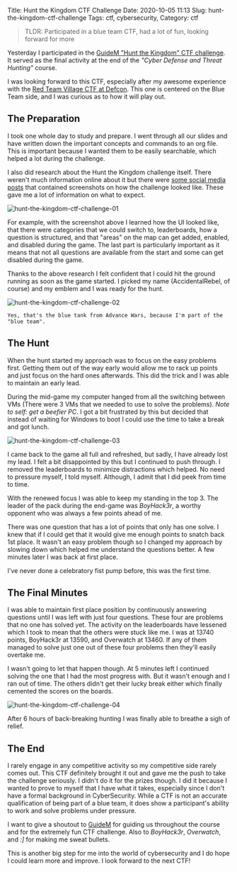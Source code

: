 Title: Hunt the Kingdom CTF Challenge
Date: 2020-10-05 11:13
Slug: hunt-the-kingdom-ctf-challenge
Tags: ctf, cybersecurity, 
Category: ctf

> TLDR: Participated in a blue team CTF, had a lot of fun, looking forward for more

Yesterday I participated in the [GuideM "Hunt the Kingdom" CTF challenge](https://www.facebook.com/guidemtraining). It served as the final activity at the end of the *"Cyber Defense and Threat Hunting"* course.

I was looking forward to this CTF, especially after my awesome experience with the [Red Team Village CTF at Defcon]({filename}/covidscammers-writeup--defcon-rtv-ctf.md). This one is centered on the Blue Team side, and I was curious as to how it will play out.

## The Preparation
I took one whole day to study and prepare. I went through all our slides and have written down the important concepts and commands to an org file. This is important because I wanted them to be easily searchable, which helped a lot during the challenge.

I also did research about the Hunt the Kingdom challenge itself. There weren't much information online about it but there were [some social media posts](https://www.facebook.com/guidemtraining/photos/a.142012317191141/229536238438748/) that contained screenshots on how the challenge looked like. These gave me a lot of information on what to expect.

![hunt-the-kingdom-ctf-challenge-01]({attach}/images/hunt-the-kingdom-ctf-challenge-01.jpg)

For example, with the screenshot above I learned how the UI looked like, that there were categories that we could switch to, leaderboards, how a question is structured, and that "areas" on the map can get added, enabled, and disabled during the game. The last part is particularly important as it means that not all questions are available from the start and some can get disabled during the game.

Thanks to the above research I felt confident that I could hit the ground running as soon as the game started. I picked my name (AccidentalRebel, of course) and my emblem and I was ready for the hunt.

![hunt-the-kingdom-ctf-challenge-02]({attach}/images/hunt-the-kingdom-ctf-challenge-02.png)

    Yes, that's the blue tank from Advance Wars, because I'm part of the "blue team".

## The Hunt
When the hunt started my approach was to focus on the easy problems first. Getting them out of the way early would allow me to rack up points and just focus on the hard ones afterwards. This did the trick and I was able to maintain an early lead.

During the mid-game my computer hanged from all the switching between VMs (There were 3 VMs that we needed to use to solve the problems). *Note to self: get a beefier PC*. I got a bit frustrated by this but decided that instead of waiting for Windows to boot I could use the time to take a break and got lunch. 

![hunt-the-kingdom-ctf-challenge-03]({attach}/images/hunt-the-kingdom-ctf-challenge-03.53)

I came back to the game all full and refreshed, but sadly, I have already lost my lead. I felt a bit disappointed by this but I continued to push through. I removed the leaderboards to minimize distractions which helped. No need to pressure myself, I told myself. Although, I admit that I did peek from time to time.

With the renewed focus I was able to keep my standing in the top 3. The leader of the pack during the end-game was *BoyHack3r*, a worthy opponent who was always a few points ahead of me. 

There was one question that has a lot of points that only has one solve. I knew that if I could get that it would give me enough points to snatch back 1st place. It wasn't an easy problem though so I changed my approach by slowing down which helped me understand the questions better. A few minutes later I was back at first place.

I've never done a celebratory fist pump before, this was the first time.

## The Final Minutes

I was able to maintain first place position by continuously answering questions until I was left with just four questions. These four are problems that no one has solved yet. The activity on the leaderboards have lessened which I took to mean that the others were stuck like me. I was at 13740 points, BoyHack3r at 13590, and Overwatch at 13460. If any of them managed to solve just one out of these four problems then they'll easily overtake me.

I wasn't going to let that happen though. At 5 minutes left I continued solving the one that I had the most progress with. But it wasn't enough and I ran out of time. The others didn't get their lucky break either which finally cemented the scores on the boards.

![hunt-the-kingdom-ctf-challenge-04]({attach}/images/hunt-the-kingdom-ctf-challenge-04.PNG)

After 6 hours of back-breaking hunting I was finally able to breathe a sigh of relief. 

## The End
I rarely engage in any competitive activity so my competitive side rarely comes out. This CTF definitely brought it out and gave me the push to take the challenge seriously. I didn't do it for the prizes though. I did it because I wanted to prove to myself that I have what it takes, especially since I don't have a formal background in CyberSecurity. While a CTF is not an accurate qualification of being part of a blue team, it does show a participant's ability to work and solve problems under pressure.

I want to give a shoutout to [GuideM](https://www.facebook.com/guidemtraining) for guiding us throughout the course and for the extremely fun CTF challenge. Also to *BoyHack3r*, *Overwatch*, and *:]* for making me sweat bullets.

This is another big step for me into the world of cybersecurity and I do hope I could learn more and improve. I look forward to the next CTF!
